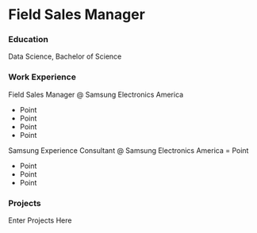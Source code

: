 # Field Sales Manager

### Education
Data Science, Bachelor of Science

### Work Experience
Field Sales Manager @ Samsung Electronics America
- Point
- Point
- Point
- Point

Samsung Experience Consultant @ Samsung Electronics America
= Point
- Point
- Point
- Point

### Projects
Enter Projects Here
